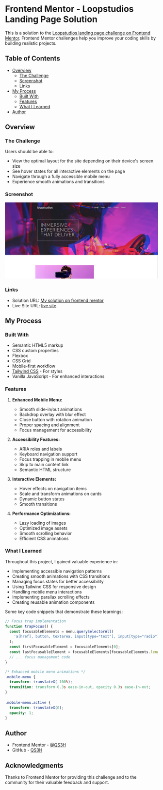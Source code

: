 # Frontend Mentor - Loopstudios Landing Page Solution

This is a solution to the [Loopstudios landing page challenge on Frontend Mentor](https://www.frontendmentor.io/challenges/loopstudios-landing-page-N88J5Onjw). Frontend Mentor challenges help you improve your coding skills by building realistic projects.

## Table of Contents

- [Overview](#overview)
  - [The Challenge](#the-challenge)
  - [Screenshot](#screenshot)
  - [Links](#links)
- [My Process](#my-process)
  - [Built With](#built-with)
  - [Features](#features)
  - [What I Learned](#what-i-learned)
- [Author](#author)

## Overview

### The Challenge

Users should be able to:

- View the optimal layout for the site depending on their device's screen size
- See hover states for all interactive elements on the page
- Navigate through a fully accessible mobile menu
- Experience smooth animations and transitions

### Screenshot

![screenshot of my solution](images/image.png)

### Links

- Solution URL: [My solution on frontend mentor](https://www.frontendmentor.io/solutions/loopstudios-landing-page-with-tailwindcss-and-advanced-animations-c3_BBfDGRg)
- Live Site URL: [live site](https://qs3h.github.io/Loopstudios-landing-page/)

## My Process

### Built With

- Semantic HTML5 markup
- CSS custom properties
- Flexbox
- CSS Grid
- Mobile-first workflow
- [Tailwind CSS](https://tailwindcss.com/) - For styles
- Vanilla JavaScript - For enhanced interactions

### Features

1. **Enhanced Mobile Menu:**

   - Smooth slide-in/out animations
   - Backdrop overlay with blur effect
   - Close button with rotation animation
   - Proper spacing and alignment
   - Focus management for accessibility

2. **Accessibility Features:**

   - ARIA roles and labels
   - Keyboard navigation support
   - Focus trapping in mobile menu
   - Skip to main content link
   - Semantic HTML structure

3. **Interactive Elements:**

   - Hover effects on navigation items
   - Scale and transform animations on cards
   - Dynamic button states
   - Smooth transitions

4. **Performance Optimizations:**
   - Lazy loading of images
   - Optimized image assets
   - Smooth scrolling behavior
   - Efficient CSS animations

### What I Learned

Throughout this project, I gained valuable experience in:

- Implementing accessible navigation patterns
- Creating smooth animations with CSS transitions
- Managing focus states for better accessibility
- Using Tailwind CSS for responsive design
- Handling mobile menu interactions
- Implementing parallax scrolling effects
- Creating reusable animation components

Some key code snippets that demonstrate these learnings:

```javascript
// Focus trap implementation
function trapFocus() {
  const focusableElements = menu.querySelectorAll(
    'a[href], button, textarea, input[type="text"], input[type="radio"], input[type="checkbox"], select'
  );
  const firstFocusableElement = focusableElements[0];
  const lastFocusableElement = focusableElements[focusableElements.length - 1];
  // ... focus management code
}
```

```css
/* Enhanced mobile menu animations */
.mobile-menu {
  transform: translateX(-100%);
  transition: transform 0.3s ease-in-out, opacity 0.3s ease-in-out;
}

.mobile-menu.active {
  transform: translateX(0);
  opacity: 1;
}
```

## Author

- Frontend Mentor - [@QS3H](https://www.frontendmentor.io/profile/QS3H)
- GitHub - [QS3H](https://github.com/QS3H)

## Acknowledgments

Thanks to Frontend Mentor for providing this challenge and to the community for their valuable feedback and support.
